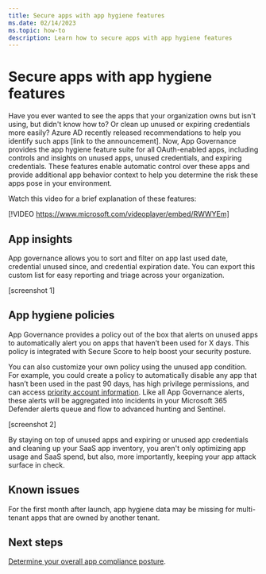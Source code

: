 ```yaml
---
title: Secure apps with app hygiene features
ms.date: 02/14/2023
ms.topic: how-to
description: Learn how to secure apps with app hygiene features
---
```


# Secure apps with app hygiene features

Have you ever wanted to see the apps that your organization owns but isn't using, but didn't know how to? Or clean up unused or expiring credentials more easily? Azure AD recently released recommendations to help you identify such apps [link to the announcement]. Now, App Governance provides the app hygiene feature suite for all OAuth-enabled apps, including controls and insights on unused apps, unused credentials, and expiring credentials. These features enable automatic control over these apps and provide additional app behavior context to help you determine the risk these apps pose in your environment.

Watch this video for a brief explanation of these features:

[!VIDEO https://www.microsoft.com/videoplayer/embed/RWWYEm]

## App insights

App governance allows you to sort and filter on app last used date, credential unused since, and credential expiration date. You can export this custom list for easy reporting and triage across your organization.

[screenshot 1]

## App hygiene policies

App Governance provides a policy out of the box that alerts on unused apps to automatically alert you on apps that haven’t been used for X days. This policy is integrated with Secure Score to help boost your security posture.

You can also customize your own policy using the unused app condition. For example, you could create a policy to automatically disable any app that hasn’t been used in the past 90 days, has high privilege permissions, and can access [priority account information](/microsoft-365/admin/setup/priority-accounts). Like all App Governance alerts, these alerts will be aggregated into incidents in your Microsoft 365 Defender alerts queue and flow to advanced hunting and Sentinel.

[screenshot 2]

By staying on top of unused apps and expiring or unused app credentials and cleaning up your SaaS app inventory, you aren't only optimizing app usage and SaaS spend, but also, more importantly, keeping your app attack surface in check.

## Known issues

For the first month after launch, app hygiene data may be missing for multi-tenant apps that are owned by another tenant.

## Next steps

[Determine your overall app compliance posture](app-governance-visibility-insights-compliance-posture.md).
